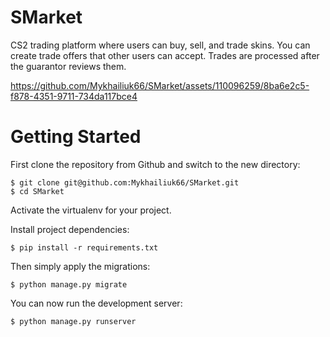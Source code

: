 <h1>SMarket</h1>

CS2 trading platform where users can buy, sell, and trade skins. You can create trade offers that other users
can accept. Trades are processed after the guarantor reviews them.

https://github.com/Mykhailiuk66/SMarket/assets/110096259/8ba6e2c5-f878-4351-9711-734da117bce4


<h1>Getting Started</h1>

First clone the repository from Github and switch to the new directory:

```
$ git clone git@github.com:Mykhailiuk66/SMarket.git
$ cd SMarket
```

Activate the virtualenv for your project.

Install project dependencies:

```
$ pip install -r requirements.txt
```

Then simply apply the migrations:

```
$ python manage.py migrate
```

You can now run the development server:

```
$ python manage.py runserver
```
